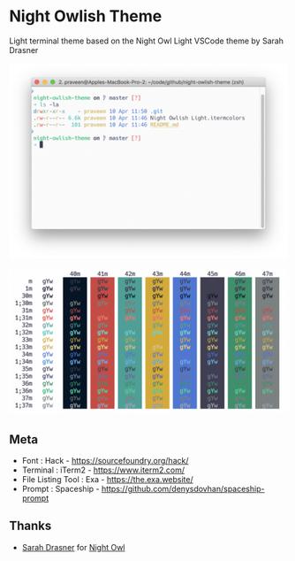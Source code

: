 # Night Owlish Theme

Light terminal theme based on the Night Owl Light VSCode theme by Sarah Drasner

![Light Theme](./terminal.png)

![Colors](./colors.png)

## Meta

- Font : Hack - https://sourcefoundry.org/hack/
- Terminal : iTerm2 - https://www.iterm2.com/
- File Listing Tool : Exa - https://the.exa.website/
- Prompt : Spaceship - https://github.com/denysdovhan/spaceship-prompt

## Thanks

- [Sarah Drasner](https://github.com/sdras) for [Night Owl](https://github.com/sdras/night-owl-vscode-theme)
